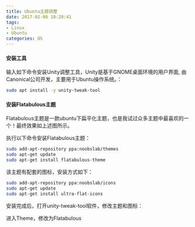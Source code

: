 ```yaml
---
title: Ubuntu主题调整
date: 2017-02-06 10:20:41
tags:
- Linux
- Ubuntu
categories: OS
---
```



#### 安装工具

输入如下命令安装Unity调整工具，Unity是基于GNOME桌面环境的用户界面, 由Canonical公司开发，主要用于Ubuntu操作系统。：

<!-- more -->

```Bash
sudo apt install -y unity-tweak-tool
```

#### 安装Flatabulous主题

Flatabulous主题是一款ubuntu下扁平化主题，也是我试过众多主题中最喜欢的一个！最终效果如上述图所示。

执行以下命令安装Flatabulous主题：

```Bash
sudo add-apt-repository ppa:noobslab/themes
sudo apt-get update
sudo apt-get install flatabulous-theme
```

该主题有配套的图标，安装方式如下：

```Bash
sudo add-apt-repository ppa:noobslab/icons
sudo apt-get update
sudo apt-get install ultra-flat-icons
```

安装完成后，打开unity-tweak-tool软件，修改主题和图标：

进入Theme，修改为Flatabulous
